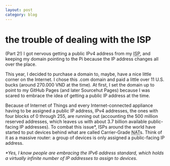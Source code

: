 ```yaml
---
layout: post
category: blog
---
```

# the trouble of dealing with the ISP

(Part 2!) I got nervous getting a public IPv4 address from my <abbr title="Internet Service Provider">ISP</abbr>, and keeping my domain pointing to the Pi because the IP address changes all over the place.

This year, I decided to purchase a domain to, maybe, have a nice little corner on the Internet. I chose this .com domain and paid a little over 11 U.S. bucks (around 270.000 VND at the time). At first, I set the domain up to point to my GitHub Pages (and later Sourcehut Pages) because I was scared to embrace the idea of getting a public IP address at the time.

Because of Internet of Things and every Internet-connected appliance having to be assigned a public IP address, IPv4 addresses, the ones with four blocks of 0 through 255, are running out (accounting the 500 million reserved addresses, which leaves us with about 3.7 billion available public-facing IP addresses). To combat this issue*, ISPs around the world have started to put devices behind what are called Carrier-Grade <abbr title="Network Address Translation">NAT</abbr>s. Think of it as a massive router: a group of devices is only assigned a public-facing IP address.

_\*Yes, I know people are embracing the IPv6 address standard, which holds a virtually infinite number of IP addresses to assign to devices._
